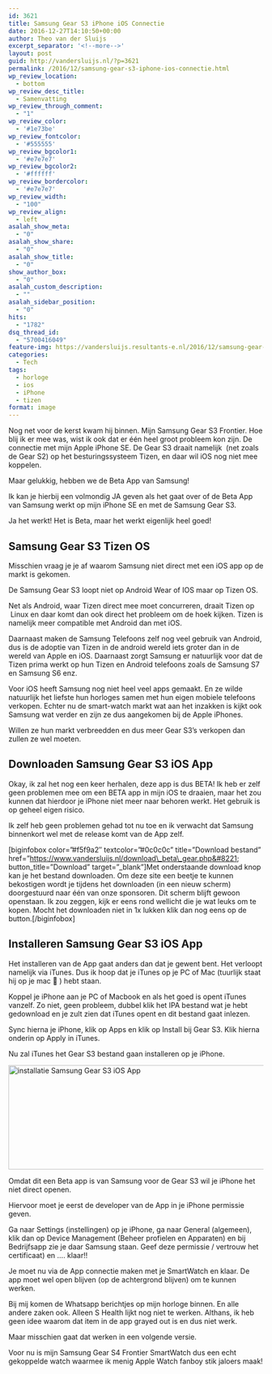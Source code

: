 ```yaml
---
id: 3621
title: Samsung Gear S3 iPhone iOS Connectie
date: 2016-12-27T14:10:50+00:00
author: Theo van der Sluijs
excerpt_separator: '<!--more-->'
layout: post
guid: http://vandersluijs.nl/?p=3621
permalink: /2016/12/samsung-gear-s3-iphone-ios-connectie.html
wp_review_location:
  - bottom
wp_review_desc_title:
  - Samenvatting
wp_review_through_comment:
  - "1"
wp_review_color:
  - '#1e73be'
wp_review_fontcolor:
  - '#555555'
wp_review_bgcolor1:
  - '#e7e7e7'
wp_review_bgcolor2:
  - '#ffffff'
wp_review_bordercolor:
  - '#e7e7e7'
wp_review_width:
  - "100"
wp_review_align:
  - left
asalah_show_meta:
  - "0"
asalah_show_share:
  - "0"
asalah_show_title:
  - "0"
show_author_box:
  - "0"
asalah_custom_description:
  - ""
asalah_sidebar_position:
  - "0"
hits:
  - "1782"
dsq_thread_id:
  - "5700416049"
feature-img: https://vandersluijs.resultants-e.nl/2016/12/samsung-gear-s3-frontier-8-825x510.jpg
categories:
  - Tech
tags:
  - horloge
  - ios
  - iPhone
  - tizen
format: image
---
```

Nog net voor de kerst kwam hij binnen. Mijn Samsung Gear S3 Frontier. Hoe blij ik er mee was, wist ik ook dat er één heel groot probleem kon zijn. De connectie met mijn Apple iPhone SE. De Gear S3 draait namelijk  (net zoals de Gear S2) op het besturingssysteem Tizen, en daar wil iOS nog niet mee koppelen.
<!--more-->
Maar gelukkig, hebben we de Beta App van Samsung!<!--more-->

Ik kan je hierbij een volmondig JA geven als het gaat over of de Beta App van Samsung werkt op mijn iPhone SE en met de Samsung Gear S3.

Ja het werkt! Het is Beta, maar het werkt eigenlijk heel goed!

## Samsung Gear S3 Tizen OS

Misschien vraag je je af waarom Samsung niet direct met een iOS app op de markt is gekomen.

De Samsung Gear S3 loopt niet op Android Wear of IOS maar op Tizen OS.

Net als Android, waar Tizen direct mee moet concurreren, draait Tizen op  Linux en daar komt dan ook direct het probleem om de hoek kijken. Tizen is namelijk meer compatible met Android dan met iOS.

Daarnaast maken de Samsung Telefoons zelf nog veel gebruik van Android, dus is de adoptie van Tizen in de android wereld iets groter dan in de wereld van Apple en iOS. Daarnaast zorgt Samsung er natuurlijk voor dat de Tizen prima werkt op hun Tizen en Android telefoons zoals de Samsung S7 en Samsung S6 enz.

Voor iOS heeft Samsung nog niet heel veel apps gemaakt. En ze wilde natuurlijk het liefste hun horloges samen met hun eigen mobiele telefoons verkopen. Echter nu de smart-watch markt wat aan het inzakken is kijkt ook Samsung wat verder en zijn ze dus aangekomen bij de Apple iPhones.

Willen ze hun markt verbreedden en dus meer Gear S3&#8217;s verkopen dan zullen ze wel moeten.

## Downloaden Samsung Gear S3 iOS App

Okay, ik zal het nog een keer herhalen, deze app is dus BETA! Ik heb er zelf geen problemen mee om een BETA app in mijn iOS te draaien, maar het zou kunnen dat hierdoor je iPhone niet meer naar behoren werkt. Het gebruik is op geheel eigen risico.

Ik zelf heb geen problemen gehad tot nu toe en ik verwacht dat Samsung binnenkort wel met de release komt van de App zelf.

[biginfobox color=&#8221;#f5f9a2&#8243; textcolor=&#8221;#0c0c0c&#8221; title=&#8221;Download bestand&#8221; href=&#8221;https://www.vandersluijs.nl/download\_beta\_gear.php&#8221; button\_title=&#8221;Download&#8221; target=&#8221;\_blank&#8221;]Met onderstaande download knop kan je het bestand downloaden. Om deze site een beetje te kunnen bekostigen wordt je tijdens het downloaden (in een nieuw scherm) doorgestuurd naar één van onze sponsoren. Dit scherm blijft gewoon openstaan. Ik zou zeggen, kijk er eens rond wellicht die je wat leuks om te kopen. Mocht het downloaden niet in 1x lukken klik dan nog eens op de button.[/biginfobox]

## Installeren Samsung Gear S3 iOS App

Het installeren van de App gaat anders dan dat je gewent bent. Het verloopt namelijk via iTunes. Dus ik hoop dat je iTunes op je PC of Mac (tuurlijk staat hij op je mac 🙂 ) hebt staan.

Koppel je iPhone aan je PC of Macbook en als het goed is opent iTunes vanzelf. Zo niet, geen probleem, dubbel klik het IPA bestand wat je hebt gedownload en je zult zien dat iTunes opent en dit bestand gaat inlezen.

Sync hierna je iPhone, klik op Apps en klik op Install bij Gear S3. Klik hierna onderin op Apply in iTunes.

Nu zal iTunes het Gear S3 bestand gaan installeren op je iPhone.

<img class="aligncenter size-full wp-image-3626" src="https://vandersluijs.resultants-e.nl/2016/12/Screen-Shot-2016-12-27-at-12.57.33.png" alt="installatie Samsung Gear S3 iOS App" width="578" height="206" srcset="https://vandersluijs.resultants-e.nl/2016/12/Screen-Shot-2016-12-27-at-12.57.33.png 578w, https://vandersluijs.resultants-e.nl/2016/12/Screen-Shot-2016-12-27-at-12.57.33-300x107.png 300w" sizes="(max-width: 578px) 100vw, 578px" />

Omdat dit een Beta app is van Samsung voor de Gear S3 wil je iPhone het niet direct openen.

Hiervoor moet je eerst de developer van de App in je iPhone permissie geven.

Ga naar Settings (instellingen) op je iPhone, ga naar General (algemeen), klik dan op Device Management (Beheer profielen en Apparaten) en bij Bedrijfsapp zie je daar Samsung staan. Geef deze permissie / vertrouw het certificaat) en &#8230;. klaar!!

Je moet nu via de App connectie maken met je SmartWatch en klaar. De app moet wel open blijven (op de achtergrond blijven) om te kunnen werken.

Bij mij komen de Whatsapp berichtjes op mijn horloge binnen. En alle andere zaken ook. Alleen S Health lijkt nog niet te werken. Althans, ik heb geen idee waarom dat item in de app grayed out is en dus niet werk.

Maar misschien gaat dat werken in een volgende versie.

Voor nu is mijn Samsung Gear S4 Frontier SmartWatch dus een echt gekoppelde watch waarmee ik menig Apple Watch fanboy stik jaloers maak!
